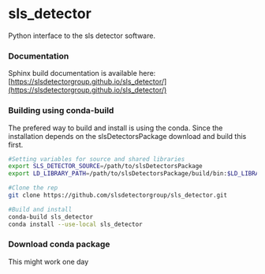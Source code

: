 # sls_detector
Python interface to the sls detector software.

### Documentation ###
Sphinx build documentation is available here:
[https://slsdetectorgroup.github.io/sls_detector/](https://slsdetectorgroup.github.io/sls_detector/)

### Building using conda-build ###

The prefered way to build and install is using the conda.  Since the installation depends on the slsDetectorsPackage download and build this first.

```bash
#Setting variables for source and shared libraries
export SLS_DETECTOR_SOURCE=/path/to/slsDetectorsPackage
export LD_LIBRARY_PATH=/path/to/slsDetectorsPackage/build/bin:$LD_LIBRARY_PATH

#Clone the rep
git clone https://github.com/slsdetectorgroup/sls_detector.git

#Build and install
conda-build sls_detector
conda install --use-local sls_detector
```

### Download conda package ###
This might work one day
